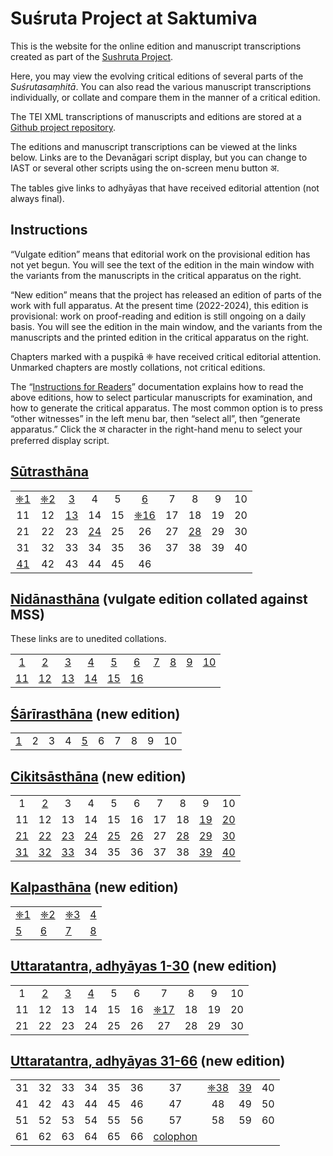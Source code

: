 # Suśruta Project at Saktumiva

This is the website for the online edition and manuscript transcriptions created as part of the [Sushruta Project](http://sushrutaproject.org).

Here, you may view the evolving critical editions of several parts of the *Suśrutasaṃhitā*.  You can also read the various manuscript transcriptions individually, or collate and compare them in the manner of a critical edition. 

The TEI XML transcriptions of manuscripts and editions are stored at a [Github project repository](https://github.com/wujastyk/sushrutaproject).

The editions and manuscript transcriptions can be viewed at the links below.  Links are to the Devanāgari script display, but  you can change to IAST or several other scripts using the on-screen menu button अ.

The tables give links to adhyāyas that have received editorial attention (not always final).

## Instructions

“Vulgate edition” means that editorial work on the provisional edition has not yet begun.   You will see the text of the edition in the main window with the variants from the manuscripts in the critical apparatus on the right.

“New edition” means that the project has released an edition of parts of the work with full apparatus.  At the present time (2022-2024), this edition is provisional: work on proof-reading and edition is still ongoing on a daily basis.  You will see the edition in the main window, and the variants from the manuscripts and the printed edition in the critical apparatus on the right. 

Chapters marked with a puṣpikā ❈ have received critical editorial attention.  Unmarked chapters are mostly collations, not critical editions.

The “[Instructions for Readers](https://saktumiva.org/wiki/users)” documentation explains how to read the above editions, how to select particular manuscripts for examination, and how to generate the critical apparatus.  The most common option is to press “other witnesses” in the left menu bar, then “select all”, then “generate apparatus.”  Click the अ character in the right-hand menu to select your preferred display script.

## [Sūtrasthāna](https://saktumiva.org/wiki/wujastyk/susrutasamhita/01-su.su/provisional-edition_sutrasthana?upama_ver=gv6fam6pom&upama_script=devanagari)
|                                                              |                                                              |                                                              |                                                              |      |                                                              |      |                                                              |      |      |
| :----------------------------------------------------------: | :----------------------------------------------------------: | :----------------------------------------------------------: | :----------------------------------------------------------: | :--: | :----------------------------------------------------------: | :--: | :----------------------------------------------------------: | :--: | :--: |
| [❈1](https://saktumiva.org/wiki/wujastyk/susrutasamhita/01-su.su/provisional-edition_sutrasthana?upama_ver=gv6fam6pom&upama_script=devanagari&upama_scroll=SS.1.1.1) | [❈2](https://saktumiva.org/wiki/wujastyk/susrutasamhita/01-su.su/provisional-edition_sutrasthana?upama_ver=gv6fam6pom&upama_script=devanagari&upama_scroll=SS.1.2.1) | [3](https://saktumiva.org/wiki/wujastyk/susrutasamhita/01-su.su/provisional-edition_sutrasthana?upama_ver=gv6fam6pom&upama_script=devanagari&upama_scroll=SS.1.3.1) |                              4                               |  5   | [6](https://saktumiva.org/wiki/wujastyk/susrutasamhita/01-su.su/provisional-edition_sutrasthana?upama_ver=gv6fam6pom&upama_script=devanagari&upama_scroll=SS.1.6.1) |  7   |                              8                               |  9   |  10  |
|                              11                              |                              12                              | [13](https://saktumiva.org/wiki/wujastyk/susrutasamhita/01-su.su/provisional-edition_sutrasthana?upama_ver=gv6fam6pom&upama_script=devanagari&upama_scroll=SS.1.13.1) |                              14                              |  15  | [❈16](https://saktumiva.org/wiki/wujastyk/susrutasamhita/01-su.su/provisional-edition_sutrasthana?upama_ver=gv6fam6pom&upama_script=devanagari&upama_scroll=SS.1.16.1) |  17  |                              18                              |  19  |  20  |
|                              21                              |                              22                              |                              23                              | [24](https://saktumiva.org/wiki/wujastyk/susrutasamhita/01-su.su/provisional-edition_sutrasthana?upama_ver=gv6fam6pom&upama_script=devanagari&upama_scroll=SS.1.24.1) |  25  |                              26                              |  27  | [28](https://saktumiva.org/wiki/wujastyk/susrutasamhita/01-su.su/provisional-edition_sutrasthana?upama_ver=gv6fam6pom&upama_script=devanagari&upama_scroll=SS.1.28.1) |  29  |  30  |
|                              31                              |                              32                              |                              33                              |                              34                              |  35  |                              36                              |  37  |                              38                              |  39  |  40  |
| [41](https://saktumiva.org/wiki/wujastyk/susrutasamhita/01-su.su/provisional-edition_sutrasthana?upama_ver=gv6fam6pom&upama_script=devanagari&upama_scroll=SS.1.41.1) |                              42                              |                              43                              |                              44                              |  45  |                              46                              |      |                                                              |      |      |



## [Nidānasthāna](https://saktumiva.org/wiki/wujastyk/susrutasamhita/02-su.ni/02-ni-vulgate-edition?upama_ver=gzijrlthyz&upama_script=devanagari) (vulgate edition collated against MSS) 

These links are to unedited collations.

|                                                              |                                                              |                                                              |                                                              |                                                              |                                                              |                                                              |                                                              |                                                              |                                                              |
| :----------------------------------------------------------: | :----------------------------------------------------------: | :----------------------------------------------------------: | :----------------------------------------------------------: | :----------------------------------------------------------: | :----------------------------------------------------------: | :----------------------------------------------------------: | :----------------------------------------------------------: | :----------------------------------------------------------: | :----------------------------------------------------------: |
| [1](https://saktumiva.org/wiki/wujastyk/susrutasamhita/02-su.ni/02-ni-vulgate-edition?upama_ver=gzijrlthyz&upama_script=devanagari&upama_scroll=SS.2.1.1) | [2](https://saktumiva.org/wiki/wujastyk/susrutasamhita/02-su.ni/02-ni-vulgate-edition?upama_ver=gzijrlthyz&upama_script=devanagari&upama_scroll=SS.2.2.1) | [3](https://saktumiva.org/wiki/wujastyk/susrutasamhita/02-su.ni/02-ni-vulgate-edition?upama_ver=gzijrlthyz&upama_script=devanagari&upama_scroll=SS.2.3.1) | [4](https://saktumiva.org/wiki/wujastyk/susrutasamhita/02-su.ni/02-ni-vulgate-edition?upama_ver=gzijrlthyz&upama_script=devanagari&upama_scroll=SS.2.4.1) | [5](https://saktumiva.org/wiki/wujastyk/susrutasamhita/02-su.ni/02-ni-vulgate-edition?upama_ver=gzijrlthyz&upama_script=devanagari&upama_scroll=SS.2.5.1) | [6](https://saktumiva.org/wiki/wujastyk/susrutasamhita/02-su.ni/02-ni-vulgate-edition?upama_ver=gzijrlthyz&upama_script=devanagari&upama_scroll=SS.2.6.1) | [7](https://saktumiva.org/wiki/wujastyk/susrutasamhita/02-su.ni/02-ni-vulgate-edition?upama_ver=gzijrlthyz&upama_script=devanagari&upama_scroll=SS.2.7.1) | [8](https://saktumiva.org/wiki/wujastyk/susrutasamhita/02-su.ni/02-ni-vulgate-edition?upama_ver=gzijrlthyz&upama_script=devanagari&upama_scroll=SS.2.8.1) | [9](https://saktumiva.org/wiki/wujastyk/susrutasamhita/02-su.ni/02-ni-vulgate-edition?upama_ver=gzijrlthyz&upama_script=devanagari&upama_scroll=SS.2.9.1) | [10](https://saktumiva.org/wiki/wujastyk/susrutasamhita/02-su.ni/02-ni-vulgate-edition?upama_ver=gzijrlthyz&upama_script=devanagari&upama_scroll=SS.2.10.1) |
| [11](https://saktumiva.org/wiki/wujastyk/susrutasamhita/02-su.ni/02-ni-vulgate-edition?upama_ver=gzijrlthyz&upama_script=devanagari&upama_scroll=SS.2.11.1) | [12](https://saktumiva.org/wiki/wujastyk/susrutasamhita/02-su.ni/02-ni-vulgate-edition?upama_ver=gzijrlthyz&upama_script=devanagari&upama_scroll=SS.2.12.1) | [13](https://saktumiva.org/wiki/wujastyk/susrutasamhita/02-su.ni/02-ni-vulgate-edition?upama_ver=gzijrlthyz&upama_script=devanagari&upama_scroll=SS.2.13.1) | [14](https://saktumiva.org/wiki/wujastyk/susrutasamhita/02-su.ni/02-ni-vulgate-edition?upama_ver=gzijrlthyz&upama_script=devanagari&upama_scroll=SS.2.14.1) | [15](https://saktumiva.org/wiki/wujastyk/susrutasamhita/02-su.ni/02-ni-vulgate-edition?upama_ver=gzijrlthyz&upama_script=devanagari&upama_scroll=SS.2.15.1) | [16](https://saktumiva.org/wiki/wujastyk/susrutasamhita/02-su.ni/02-ni-vulgate-edition?upama_ver=gzijrlthyz&upama_script=devanagari&upama_scroll=SS.2.16.1) |                                                              |                                                              |                                                              |                                                              |



## [Śārīrasthāna](https://saktumiva.org/wiki/wujastyk/susrutasamhita/03-su.sa/03-za-vulgate-edition?upama_ver=h791q8kjwq&upama_script=devanagari) (new edition)

|                                                              |      |      |      |                                                              |      |      |      |      |      |
| ------------------------------------------------------------ | ---- | ---- | ---- | ------------------------------------------------------------ | ---- | ---- | ---- | ---- | ---- |
| [1](https://saktumiva.org/wiki/wujastyk/susrutasamhita/03-su.sa/provisional-edition_sarirasthana?upama_ver=gyhkg3mfls&upama_script=devanagari&upama_scroll=SS.3.1.1) | 2    | 3    | 4    | [5](https://saktumiva.org/wiki/wujastyk/susrutasamhita/03-su.sa/provisional-edition_sarirasthana?upama_ver=gyhkg3mfls&upama_script=devanagari&upama_scroll=SS.3.5.1) | 6    | 7    | 8    | 9    | 10   |



## [Cikitsāsthāna](https://saktumiva.org/wiki/wujastyk/susrutasamhita/04-su.ci/04-ci-vulgate-edition?upama_script=devanagari&upama_ver=h791rikyhy&upama_script=devanagari) (new edition)

|                                                              |                                                              |                                                              |                                                              |                                                              |                                                              |      |                                                              |                                                              |                                                              |
| :----------------------------------------------------------: | :----------------------------------------------------------: | :----------------------------------------------------------: | :----------------------------------------------------------: | :----------------------------------------------------------: | :----------------------------------------------------------: | :--: | :----------------------------------------------------------: | :----------------------------------------------------------: | :----------------------------------------------------------: |
|                              1                               | [2](https://saktumiva.org/wiki/wujastyk/susrutasamhita/04-su.ci/provisional-edition_cikitsasthana?upama_script=devanagari&upama_ver=h7aezkdept&upama_scroll=4.2.1) |                              3                               |                              4                               |                              5                               |                              6                               |  7   |                              8                               |                              9                               |                              10                              |
|                              11                              |                              12                              |                              13                              |                              14                              |                              15                              |                              16                              |  17  |                              18                              | [19](https://saktumiva.org/wiki/wujastyk/susrutasamhita/04-su.ci/provisional-edition_cikitsasthana?upama_script=devanagari&upama_ver=h7aezkdept&upama_scroll=SS.4.19.1) | [20](https://saktumiva.org/wiki/wujastyk/susrutasamhita/04-su.ci/provisional-edition_cikitsasthana?upama_script=devanagari&upama_ver=h7aezkdept&upama_scroll=SS.4.20.1) |
| [21](https://saktumiva.org/wiki/wujastyk/susrutasamhita/04-su.ci/provisional-edition_cikitsasthana?upama_script=devanagari&upama_ver=h7aezkdept&upama_scroll=SS.4.21.1) | [22](https://saktumiva.org/wiki/wujastyk/susrutasamhita/04-su.ci/provisional-edition_cikitsasthana?upama_script=devanagari&upama_ver=h7aezkdept&upama_scroll=SS.4.22.1) | [23](https://saktumiva.org/wiki/wujastyk/susrutasamhita/04-su.ci/provisional-edition_cikitsasthana?upama_script=devanagari&upama_ver=h7aezkdept&upama_scroll=SS.4.23.1) | [24](https://saktumiva.org/wiki/wujastyk/susrutasamhita/04-su.ci/provisional-edition_cikitsasthana?upama_script=devanagari&upama_ver=h7aezkdept&upama_scroll=SS.4.22.1) | [25](https://saktumiva.org/wiki/wujastyk/susrutasamhita/04-su.ci/provisional-edition_cikitsasthana?upama_script=devanagari&upama_ver=h7aezkdept&upama_scroll=SS.4.25.1) | [26](https://saktumiva.org/wiki/wujastyk/susrutasamhita/04-su.ci/provisional-edition_cikitsasthana?upama_script=devanagari&upama_ver=h7aezkdept&upama_scroll=SS.4.26.1) |  27  | [28](https://saktumiva.org/wiki/wujastyk/susrutasamhita/04-su.ci/provisional-edition_cikitsasthana?upama_script=devanagari&upama_ver=h7aezkdept&upama_scroll=SS.4.28.1) | [29](https://saktumiva.org/wiki/wujastyk/susrutasamhita/04-su.ci/provisional-edition_cikitsasthana?upama_script=devanagari&upama_ver=h7aezkdept&upama_scroll=SS.4.29.1) | [30](https://saktumiva.org/wiki/wujastyk/susrutasamhita/04-su.ci/provisional-edition_cikitsasthana?upama_script=devanagari&upama_ver=h7aezkdept&upama_scroll=SS.4.30.1) |
| [31](https://saktumiva.org/wiki/wujastyk/susrutasamhita/04-su.ci/provisional-edition_cikitsasthana?upama_script=devanagari&upama_ver=h7aezkdept&upama_scroll=SS.4.31.1) | [32](https://saktumiva.org/wiki/wujastyk/susrutasamhita/04-su.ci/provisional-edition_cikitsasthana?upama_script=devanagari&upama_ver=h7aezkdept&upama_scroll=SS.4.32.1) | [33](https://saktumiva.org/wiki/wujastyk/susrutasamhita/04-su.ci/provisional-edition_cikitsasthana?upama_script=devanagari&upama_ver=h7aezkdept&upama_scroll=SS.4.33.1) |                              34                              |                              35                              |                              36                              |  37  |                              38                              | [39](https://saktumiva.org/wiki/wujastyk/susrutasamhita/04-su.ci/provisional-edition_cikitsasthana?upama_script=devanagari&upama_ver=h7aezkdept&upama_scroll=SS.4.39.1) | [40](https://saktumiva.org/wiki/wujastyk/susrutasamhita/04-su.ci/provisional-edition_cikitsasthana?upama_script=devanagari&upama_ver=h7aezkdept&upama_scroll=SS.4.40.1) |



## [Kalpasthāna](https://saktumiva.org/wiki/wujastyk/susrutasamhita/05-su.ka/provisional-edition_kalpasthana&upama_ver=gv7efxs1nu&upama_script=devanagari) (new edition)

|                                                              |                                                              |                                                              |                                                              |
| ------------------------------------------------------------ | ------------------------------------------------------------ | ------------------------------------------------------------ | ------------------------------------------------------------ |
| [❈1](https://saktumiva.org/wiki/wujastyk/susrutasamhita/05-su.ka/provisional-edition_kalpasthana?upama_ver=gv7efxs1nu&upama_script=devanagari&upama_scroll=SS.5.1.1) | [❈2](https://saktumiva.org/wiki/wujastyk/susrutasamhita/05-su.ka/provisional-edition_kalpasthana?upama_ver=gv7efxs1nu&upama_script=devanagari&upama_scroll=SS.5.2.1) | [❈3](https://saktumiva.org/wiki/wujastyk/susrutasamhita/05-su.ka/provisional-edition_kalpasthana?upama_ver=har90odj21&upama_scroll=SS.5.3.1&upama_script=devanagari) | [4](https://saktumiva.org/wiki/wujastyk/susrutasamhita/05-su.ka/provisional-edition_kalpasthana?upama_ver=gv7efxs1nu&upama_script=devanagari&upama_scroll=SS.5.4.1) |
| [5](https://saktumiva.org/wiki/wujastyk/susrutasamhita/05-su.ka/provisional-edition_kalpasthana?upama_ver=gv7efxs1nu&upama_script=devanagari&upama_scroll=SS.5.5.1) | [6](https://saktumiva.org/wiki/wujastyk/susrutasamhita/05-su.ka/provisional-edition_kalpasthana?upama_ver=gv7efxs1nu&upama_script=devanagari&upama_scroll=SS.5.6.1) | [7](https://saktumiva.org/wiki/wujastyk/susrutasamhita/05-su.ka/provisional-edition_kalpasthana?upama_ver=gv7efxs1nu&upama_script=devanagari&upama_scroll=SS.5.7.1) | [8](https://saktumiva.org/wiki/wujastyk/susrutasamhita/05-su.ka/provisional-edition_kalpasthana?upama_ver=gv7efxs1nu&upama_script=devanagari&upama_scroll=SS.5.8.1) |



## [Uttaratantra, adhyāyas 1-30](https://saktumiva.org/wiki/wujastyk/susrutasamhita/06-su.ut-1-30/provisional-edition_uttaratantra&upama_script=devanagari&upama_scroll=SS.6.2.1?upama_ver=h153dlm4gl&upama_script=devanagari) (new edition)

|      |                                                              |                                                              |                                                              |      |      |                                                              |      |      |      |
| :--: | :----------------------------------------------------------: | :----------------------------------------------------------: | :----------------------------------------------------------: | :--: | :--: | :----------------------------------------------------------: | :--: | :--: | :--: |
|  1   | [2](https://saktumiva.org/wiki/wujastyk/susrutasamhita/06-su.ut-1-30/provisional-edition_uttaratantra?upama_ver=h153dlm4gl&upama_script=devanagari&upama_scroll=SS.6.2.1) | [3](https://saktumiva.org/wiki/wujastyk/susrutasamhita/06-su.ut-1-30/provisional-edition_uttaratantra?upama_ver=h153dlm4gl&upama_script=devanagari&upama_scroll=SS.6.3.1) | [4](https://saktumiva.org/wiki/wujastyk/susrutasamhita/06-su.ut-1-30/provisional-edition_uttaratantra?upama_ver=h153dlm4gl&upama_script=devanagari&upama_scroll=SS.6.4.1) |  5   |  6   |                              7                               |  8   |  9   |  10  |
|  11  |                              12                              |                              13                              |                              14                              |  15  |  16  | [❈17](https://saktumiva.org/wiki/wujastyk/susrutasamhita/06-su.ut-1-30/provisional-edition_uttaratantra?upama_ver=h153dlm4gl&upama_script=devanagari&upama_scroll=SS.6.17.1) |  18  |  19  |  20  |
|  21  |                              22                              |                              23                              |                              24                              |  25  |  26  |                              27                              |  28  |  29  |  30  |



## [Uttaratantra, adhyāyas 31-66](https://saktumiva.org/wiki/wujastyk/susrutasamhita/06-su.ut-31-end/provisional-edition_uttaratantra?upama_ver=h153eehd57&upama_script=devanagari) (new edition)

|      |      |      |      |      |      |                                                              |                                                              |                                                              |      |
| :--: | :--: | :--: | :--: | :--: | :--: | :----------------------------------------------------------: | :----------------------------------------------------------: | :----------------------------------------------------------: | :--: |
|  31  |  32  |  33  |  34  |  35  |  36  |                              37                              | [❈38](https://saktumiva.org/wiki/wujastyk/susrutasamhita/06-su.ut-31-end/provisional-edition_uttaratantra?upama_ver=h153eehd57&upama_script=devanagari&upama_scroll=SS.6.38.1) | [39](https://saktumiva.org/wiki/wujastyk/susrutasamhita/06-su.ut-31-end/provisional-edition_uttaratantra?upama_ver=h153eehd57&upama_script=devanagari&upama_scroll=SS.6.39.1) |  40  |
|  41  |  42  |  43  |  44  |  45  |  46  |                              47                              |                              48                              |                              49                              |  50  |
|  51  |  52  |  53  |  54  |  55  |  56  |                              57                              |                              58                              |                              59                              |  60  |
|  61  |  62  |  63  |  64  |  65  |  66  | [colophon](https://saktumiva.org/wiki/wujastyk/susrutasamhita/06-su.ut-31-end/provisional-edition_uttaratantra?upama_ver=h153eehd57&upama_script=devanagari&upama_scroll=SS.6.66.colophon2) |                                                              |                                                              |      |



